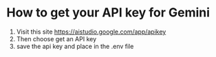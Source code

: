 # How to get your API key for Gemini

1. Visit this site https://aistudio.google.com/app/apikey
2. Then choose get an API key
3. save the api key and place in the .env file
